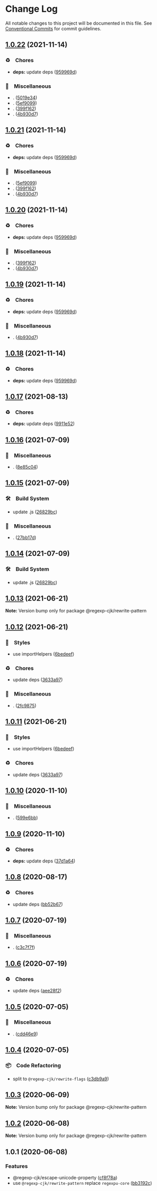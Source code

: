 # Change Log

All notable changes to this project will be documented in this file.
See [Conventional Commits](https://conventionalcommits.org) for commit guidelines.

## [1.0.22](https://github.com/bluelovers/ws-regexp/compare/@regexp-cjk/rewrite-pattern@1.0.17...@regexp-cjk/rewrite-pattern@1.0.22) (2021-11-14)


### ♻️　Chores

* **deps:** update deps ([959969d](https://github.com/bluelovers/ws-regexp/commit/959969d85e5c8f453211efe6eb63ce3b333fc00c))


### 🔖　Miscellaneous

* . ([5019e34](https://github.com/bluelovers/ws-regexp/commit/5019e34c0a6180b297865180efde3d422b232bcd))
* . ([5ef9099](https://github.com/bluelovers/ws-regexp/commit/5ef909929c3ff70488308ef59f1cc4f933fed9ab))
* . ([399f162](https://github.com/bluelovers/ws-regexp/commit/399f162173a9c78e66629d44e08473e750f99cd0))
* . ([4b930d7](https://github.com/bluelovers/ws-regexp/commit/4b930d7ac02ef91a014bb8c3d354707519574d87))





## [1.0.21](https://github.com/bluelovers/ws-regexp/compare/@regexp-cjk/rewrite-pattern@1.0.17...@regexp-cjk/rewrite-pattern@1.0.21) (2021-11-14)


### ♻️　Chores

* **deps:** update deps ([959969d](https://github.com/bluelovers/ws-regexp/commit/959969d85e5c8f453211efe6eb63ce3b333fc00c))


### 🔖　Miscellaneous

* . ([5ef9099](https://github.com/bluelovers/ws-regexp/commit/5ef909929c3ff70488308ef59f1cc4f933fed9ab))
* . ([399f162](https://github.com/bluelovers/ws-regexp/commit/399f162173a9c78e66629d44e08473e750f99cd0))
* . ([4b930d7](https://github.com/bluelovers/ws-regexp/commit/4b930d7ac02ef91a014bb8c3d354707519574d87))





## [1.0.20](https://github.com/bluelovers/ws-regexp/compare/@regexp-cjk/rewrite-pattern@1.0.17...@regexp-cjk/rewrite-pattern@1.0.20) (2021-11-14)


### ♻️　Chores

* **deps:** update deps ([959969d](https://github.com/bluelovers/ws-regexp/commit/959969d85e5c8f453211efe6eb63ce3b333fc00c))


### 🔖　Miscellaneous

* . ([399f162](https://github.com/bluelovers/ws-regexp/commit/399f162173a9c78e66629d44e08473e750f99cd0))
* . ([4b930d7](https://github.com/bluelovers/ws-regexp/commit/4b930d7ac02ef91a014bb8c3d354707519574d87))





## [1.0.19](https://github.com/bluelovers/ws-regexp/compare/@regexp-cjk/rewrite-pattern@1.0.17...@regexp-cjk/rewrite-pattern@1.0.19) (2021-11-14)


### ♻️　Chores

* **deps:** update deps ([959969d](https://github.com/bluelovers/ws-regexp/commit/959969d85e5c8f453211efe6eb63ce3b333fc00c))


### 🔖　Miscellaneous

* . ([4b930d7](https://github.com/bluelovers/ws-regexp/commit/4b930d7ac02ef91a014bb8c3d354707519574d87))





## [1.0.18](https://github.com/bluelovers/ws-regexp/compare/@regexp-cjk/rewrite-pattern@1.0.17...@regexp-cjk/rewrite-pattern@1.0.18) (2021-11-14)


### ♻️　Chores

* **deps:** update deps ([959969d](https://github.com/bluelovers/ws-regexp/commit/959969d85e5c8f453211efe6eb63ce3b333fc00c))





## [1.0.17](https://github.com/bluelovers/ws-regexp/compare/@regexp-cjk/rewrite-pattern@1.0.16...@regexp-cjk/rewrite-pattern@1.0.17) (2021-08-13)


### ♻️　Chores

* **deps:** update deps ([9911e52](https://github.com/bluelovers/ws-regexp/commit/9911e52d7b63a7292ae15139cccf1737944a870e))





## [1.0.16](https://github.com/bluelovers/ws-regexp/compare/@regexp-cjk/rewrite-pattern@1.0.15...@regexp-cjk/rewrite-pattern@1.0.16) (2021-07-09)


### 🔖　Miscellaneous

* . ([8e85c04](https://github.com/bluelovers/ws-regexp/commit/8e85c04a9cb7622ef865a383107dbc9ec2f512b4))





## [1.0.15](https://github.com/bluelovers/ws-regexp/compare/@regexp-cjk/rewrite-pattern@1.0.13...@regexp-cjk/rewrite-pattern@1.0.15) (2021-07-09)


### 🛠　Build System

* update .js ([26829bc](https://github.com/bluelovers/ws-regexp/commit/26829bcd9557c28497ac40f4b5c7648593ebaca4))


### 🔖　Miscellaneous

* . ([27bb17d](https://github.com/bluelovers/ws-regexp/commit/27bb17d92d4e39c46f04ab7de9b357fce9667642))





## [1.0.14](https://github.com/bluelovers/ws-regexp/compare/@regexp-cjk/rewrite-pattern@1.0.13...@regexp-cjk/rewrite-pattern@1.0.14) (2021-07-09)


### 🛠　Build System

* update .js ([26829bc](https://github.com/bluelovers/ws-regexp/commit/26829bcd9557c28497ac40f4b5c7648593ebaca4))





## [1.0.13](https://github.com/bluelovers/ws-regexp/compare/@regexp-cjk/rewrite-pattern@1.0.12...@regexp-cjk/rewrite-pattern@1.0.13) (2021-06-21)

**Note:** Version bump only for package @regexp-cjk/rewrite-pattern





## [1.0.12](https://github.com/bluelovers/ws-regexp/compare/@regexp-cjk/rewrite-pattern@1.0.10...@regexp-cjk/rewrite-pattern@1.0.12) (2021-06-21)


### 💎　Styles

* use importHelpers ([6bedeef](https://github.com/bluelovers/ws-regexp/commit/6bedeefcb325c049cbdfaf3ba3fc3afa7140893d))


### ♻️　Chores

* update deps ([3633a97](https://github.com/bluelovers/ws-regexp/commit/3633a97e8014049c163d860dc07d3a5e0d02416f))


### 🔖　Miscellaneous

* . ([2fc9875](https://github.com/bluelovers/ws-regexp/commit/2fc9875ea48136c70e1dee845d4e1b14eca184a9))





## [1.0.11](https://github.com/bluelovers/ws-regexp/compare/@regexp-cjk/rewrite-pattern@1.0.10...@regexp-cjk/rewrite-pattern@1.0.11) (2021-06-21)


### 💎　Styles

* use importHelpers ([6bedeef](https://github.com/bluelovers/ws-regexp/commit/6bedeefcb325c049cbdfaf3ba3fc3afa7140893d))


### ♻️　Chores

* update deps ([3633a97](https://github.com/bluelovers/ws-regexp/commit/3633a97e8014049c163d860dc07d3a5e0d02416f))





## [1.0.10](https://github.com/bluelovers/ws-regexp/compare/@regexp-cjk/rewrite-pattern@1.0.9...@regexp-cjk/rewrite-pattern@1.0.10) (2020-11-10)


### 🔖　Miscellaneous

* . ([599e6bb](https://github.com/bluelovers/ws-regexp/commit/599e6bb14bb2694b92edc63b005f682e13474697))





## [1.0.9](https://github.com/bluelovers/ws-regexp/compare/@regexp-cjk/rewrite-pattern@1.0.8...@regexp-cjk/rewrite-pattern@1.0.9) (2020-11-10)


### ♻️　Chores

* **deps:** update deps ([37d1a64](https://github.com/bluelovers/ws-regexp/commit/37d1a64a224cce19d5a738d1f64f45c60f8af31a))





## [1.0.8](https://github.com/bluelovers/ws-regexp/compare/@regexp-cjk/rewrite-pattern@1.0.7...@regexp-cjk/rewrite-pattern@1.0.8) (2020-08-17)


### ♻️　Chores

* update deps ([bb52b67](https://github.com/bluelovers/ws-regexp/commit/bb52b67c5504e766875a6f7447112c7884dd7754))





## [1.0.7](https://github.com/bluelovers/ws-regexp/compare/@regexp-cjk/rewrite-pattern@1.0.6...@regexp-cjk/rewrite-pattern@1.0.7) (2020-07-19)


### 🔖　Miscellaneous

* . ([c3c7f7f](https://github.com/bluelovers/ws-regexp/commit/c3c7f7fc30adc9cd3fc116cc5cf11a0cc0911e16))





## [1.0.6](https://github.com/bluelovers/ws-regexp/compare/@regexp-cjk/rewrite-pattern@1.0.5...@regexp-cjk/rewrite-pattern@1.0.6) (2020-07-19)


### ♻️　Chores

* update deps ([aee28f2](https://github.com/bluelovers/ws-regexp/commit/aee28f2539c01b5d19f5ea4fa6909a1e30719945))





## [1.0.5](https://github.com/bluelovers/ws-regexp/compare/@regexp-cjk/rewrite-pattern@1.0.4...@regexp-cjk/rewrite-pattern@1.0.5) (2020-07-05)


### 🔖　Miscellaneous

* . ([cdd46e9](https://github.com/bluelovers/ws-regexp/commit/cdd46e9c06c49e19a6912962aef6be1716056cc0))





## [1.0.4](https://github.com/bluelovers/ws-regexp/compare/@regexp-cjk/rewrite-pattern@1.0.3...@regexp-cjk/rewrite-pattern@1.0.4) (2020-07-05)


### 📦　Code Refactoring

* split to `@regexp-cjk/rewrite-flags` ([c3db9a9](https://github.com/bluelovers/ws-regexp/commit/c3db9a9e5ce47b3872d7133262653c114964383b))





## [1.0.3](https://github.com/bluelovers/ws-regexp/compare/@regexp-cjk/rewrite-pattern@1.0.2...@regexp-cjk/rewrite-pattern@1.0.3) (2020-06-09)

**Note:** Version bump only for package @regexp-cjk/rewrite-pattern





## [1.0.2](https://github.com/bluelovers/ws-regexp/compare/@regexp-cjk/rewrite-pattern@1.0.1...@regexp-cjk/rewrite-pattern@1.0.2) (2020-06-08)

**Note:** Version bump only for package @regexp-cjk/rewrite-pattern





## 1.0.1 (2020-06-08)


### Features

* @regexp-cjk/escape-unicode-property ([cf8f78a](https://github.com/bluelovers/ws-regexp/commit/cf8f78afd9a4f02d50afc2e2f285cca920c9dc1f))
* use `@regexp-cjk/rewrite-pattern` replace `regexpu-core` ([bb3192c](https://github.com/bluelovers/ws-regexp/commit/bb3192cbbd0e194bc03c8f82b0b6e8176b92c6d7))
